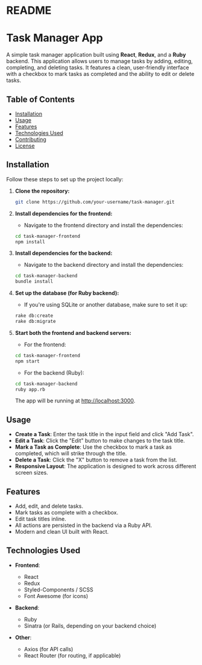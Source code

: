 # README

# Task Manager App

A simple task manager application built using **React**, **Redux**, and a **Ruby** backend. This application allows users to manage tasks by adding, editing, completing, and deleting tasks. It features a clean, user-friendly interface with a checkbox to mark tasks as completed and the ability to edit or delete tasks.

## Table of Contents

- [Installation](#installation)
- [Usage](#usage)
- [Features](#features)
- [Technologies Used](#technologies-used)
- [Contributing](#contributing)
- [License](#license)

## Installation

Follow these steps to set up the project locally:

1. **Clone the repository:**
    ```bash
    git clone https://github.com/your-username/task-manager.git
    ```

2. **Install dependencies for the frontend:**
    - Navigate to the frontend directory and install the dependencies:
    ```bash
    cd task-manager-frontend
    npm install
    ```

3. **Install dependencies for the backend:**
    - Navigate to the backend directory and install the dependencies:
    ```bash
    cd task-manager-backend
    bundle install
    ```

4. **Set up the database (for Ruby backend):**
    - If you're using SQLite or another database, make sure to set it up:
    ```bash
    rake db:create
    rake db:migrate
    ```

5. **Start both the frontend and backend servers:**

    - For the frontend:
    ```bash
    cd task-manager-frontend
    npm start
    ```

    - For the backend (Ruby):
    ```bash
    cd task-manager-backend
    ruby app.rb
    ```

    The app will be running at [http://localhost:3000](http://localhost:3000).

## Usage

- **Create a Task**: Enter the task title in the input field and click "Add Task".
- **Edit a Task**: Click the "Edit" button to make changes to the task title.
- **Mark a Task as Complete**: Use the checkbox to mark a task as completed, which will strike through the title.
- **Delete a Task**: Click the "X" button to remove a task from the list.
- **Responsive Layout**: The application is designed to work across different screen sizes.

## Features

- Add, edit, and delete tasks.
- Mark tasks as complete with a checkbox.
- Edit task titles inline.
- All actions are persisted in the backend via a Ruby API.
- Modern and clean UI built with React.

## Technologies Used

- **Frontend**: 
  - React
  - Redux
  - Styled-Components / SCSS
  - Font Awesome (for icons)
  
- **Backend**:
  - Ruby
  - Sinatra (or Rails, depending on your backend choice)

- **Other**:
  - Axios (for API calls)
  - React Router (for routing, if applicable)





